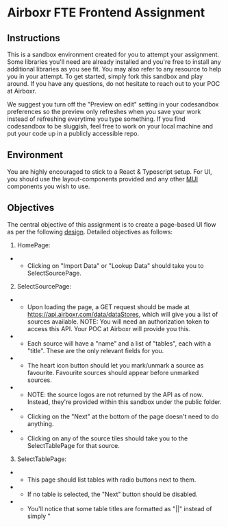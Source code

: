 # Airboxr FTE Frontend Assignment

## Instructions

This is a sandbox environment created for you to attempt your assignment. Some libraries you'll need are already installed and you're free to install any additional libraries as you see fit. You may also refer to any resource to help you in your attempt. To get started, simply fork this sandbox and play around. If you have any questions, do not hesitate to reach out to your POC at Airboxr.

We suggest you turn off the "Preview on edit" setting in your codesandbox preferences so the preview only refreshes when you save your work instead of refreshing everytime you type something. If you find codesandbox to be sluggish, feel free to work on your local machine and put your code up in a publicly accessible repo.

## Environment

You are highly encouraged to stick to a React & Typescript setup. For UI, you should use the layout-components provided and any other [MUI](https://material-ui.com/) components you wish to use.

## Objectives

The central objective of this assignment is to create a page-based UI flow as per the following [design](https://drive.google.com/file/d/1-tAoyuS6cf3vzF76TqAOdaV8akIhvZxm/view). Detailed objectives as follows:

1. HomePage:

- - Clicking on "Import Data" or "Lookup Data" should take you to SelectSourcePage.

2. SelectSourcePage:

- - Upon loading the page, a GET request should be made at https://api.airboxr.com/data/dataStores, which will give you a list of sources available. NOTE: You will need an authorization token to access this API. Your POC at Airboxr will provide you this.
- - Each source will have a "name" and a list of "tables", each with a "title". These are the only relevant fields for you.
- - The heart icon button should let you mark/unmark a source as favourite. Favourite sources should appear before unmarked sources.
- - NOTE: the source logos are not returned by the API as of now. Instead, they're provided within this sandbox under the public folder.
- - Clicking on the "Next" at the bottom of the page doesn't need to do anything.
- - Clicking on any of the source tiles should take you to the SelectTablePage for that source.

3. SelectTablePage:

- - This page should list tables with radio buttons next to them.
- - If no table is selected, the "Next" button should be disabled.
- - You'll notice that some table titles are formatted as "<Title1>||<Title2>" instead of simply "<Title>". For example, the source "Mailchimp" has a list of tables like "Lists||Members #1" and "Lists||Members #2". This signifies indented tables. For such cases, you should show only <Title1> at first. Upon selecting such a table (with indented tables) and clicking "Next", you should navigate to a another SelectTablePage listing the indented tables. Referring back to the Mailchimp example, the first instance of SelectTablePage should show "Audience". "Lists", "Reports" tables. Upon selecting "Lists" and clicking next, a new instance of SelectTablePage should show "Members #1" and "Members #2".
- - On any instance SelectTablePage, selecting a table which has no indented tables and then clicking "Next" should simply console.log("TODO - Go to SelectColumnsPage").
- - The "Filter" text field right above the list of tables doesn't need to do anything.

4. Wherever relevant:

- - Clicking back arrow button should take you to the last page
- - Clicking home icon button should take you to HomePage
- - Clicking on the "CHAT" button doesn't need to do anything

### BONUS

1. Create some sort of a loading UI while waiting for the API to return a response.
2. The "Filter" text field in SelectTablePage should let you filter the list of tables as you type. For instance, If the list of tables is "Audience", "Acquisition" and "Goals", typing "au" or "ie" (case-insensitive) in the filter field should show only "Audience" and clearing the filter field should revert back to showing all the tables.

## Submission

Once you're done, reach out to your POC at Airboxr with a link to your forked sandbox.
